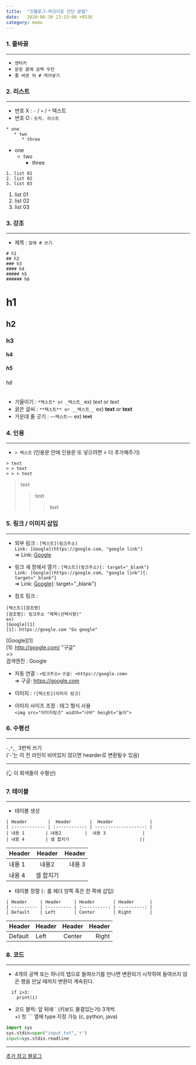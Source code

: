 ```yaml
---
title:  "깃블로그-마크다운 간단 문법"
date:   2020-06-30 23:33:00 +0530
category: memo
---
```


### 1. 줄바꿈 
___

  - `엔터키`
  - `문장 끝에 공백 두칸`
  - `줄 바꾼 뒤 # 적어넣기`

### 2. 리스트
___  

- 번호 X : `-` / `+` / `*` 텍스트
- 번호 O : `숫자. 리스트`  

```
* one
   * two
      * three 
```    
* one
  * two
    * three  
      
```
1. list 01
2. list 02
3. list 03
```  
1. list 01
2. list 02
3. list 03

### 3. 강조
___
- 제목 : `앞에 # 쓰기`
```
# h1     
## h2      
### h3   
#### h4     
##### h5    
###### h6
```
# h1     
## h2      
### h3   
#### h4     
##### h5    
###### h6

- 기울이기 : `*텍스트* or _텍스트_` ex) *text* or _text_
- 굵은 글씨 : `**텍스트** or __텍스트__` ex) **text** or __text__
- 가운데 줄 긋기 : `~~텍스트~~` ex) ~~text~~
  
### 4. 인용
___
- `> 텍스트` (인용문 안에 인용문 또 넣으려면 > 더 추가해주기)
```
> text
> > text
> > > text  
```  
> text
> > text
> > > text

### 5. 링크 / 이미지 삽입
___
- 외부 링크 : `[텍스트](링크주소)`   
```Link: [Google](https://google.com, "google link")```    
=> Link: [Google](https://google.com, "google link")    

- 링크 새 창에서 열기 : `[텍스트](링크주소){: target="_blank"}`  
```Link: [Google](https://google.com, "google link"){: target="_blank"}```    
=> Link: [Google](https://google.com, "google link"){: target="_blank"}  

- 참조 링크 :
```
[텍스트][참조명]  
[참조명]: 링크주소 "제목(선택사항)"
ex)  
[Google][1]      
[1]: https://google.com "Go google"  
```
[Google][1]  
[1]: http://google.com/ "구글"    
=>  
검색엔진 : Google  

- 자동 연결 : `<링크주소>`
```구글: <https://google.com>```  
=> 구글: <https://google.com>  


- 이미지 : `![텍스트](이미지 링크)`
- 이미지 사이즈 조정 : 태그 형식 사용   
`<img src="이미지링크" width="너비" height="높이">`
  
  
### 6. 수평선
___
`-`,`*`,`_` 3번씩 쓰기  
('-'는 이 전 라인이 비어있지 않으면 hearder로 변환될수 있음)      

***  
(👆 이 회색줄이 수평선)


### 7. 테이블
___  
- 테이블 생성
```
| Header        |  Header       |  Header              |
| :------------ | :-----------: | -------------------: |
| 내용 1        | 내용2         |  내용 3              |
| 내용 4        | 셀 합치기                           ||
```  

| Header        |  Header       |  Header              |  
| :------------ | :-----------: | -------------------: |  
| 내용 1        | 내용2         |  내용 3              |  
| 내용 4        | 셀 합치기                           ||  

- 테이블 정렬 (`:` 를 헤더 양쪽 혹은 한 쪽에 삽입)
```
| Header     | Header     | Header       | Header      |
| ---------- | :--------- | :----------: | ----------: |
| Default    | Left       | Center       | Right       |
```  

| Header     | Header     | Header       | Header      |  
| ---------- | :--------- | :----------: | ----------: |  
| Default    | Left       | Center       | Right       |  

### 8. 코드
___
- 4개의 공백 또는 하나의 탭으로 들여쓰기를 만나면 변환되기 시작하여 
들여쓰지 않은 행을 만날 때까지 변환이 계속된다.    
```  
  if i>3:  
    print(i)
``` 
- 코드 블럭: 앞 뒤에 ` (키보드 물결있는거) 3개씩  
   +) 첫 ``` 옆에 type 지정 가능 (c, python, java)  
```python
import sys
sys.stdin=open("input.txt",'r')
input=sys.stdin.readline  
```  
___
[추가 참고 블로그](https://simhyejin.github.io/2016/06/30/Markdown-syntax/#code-blocks)




